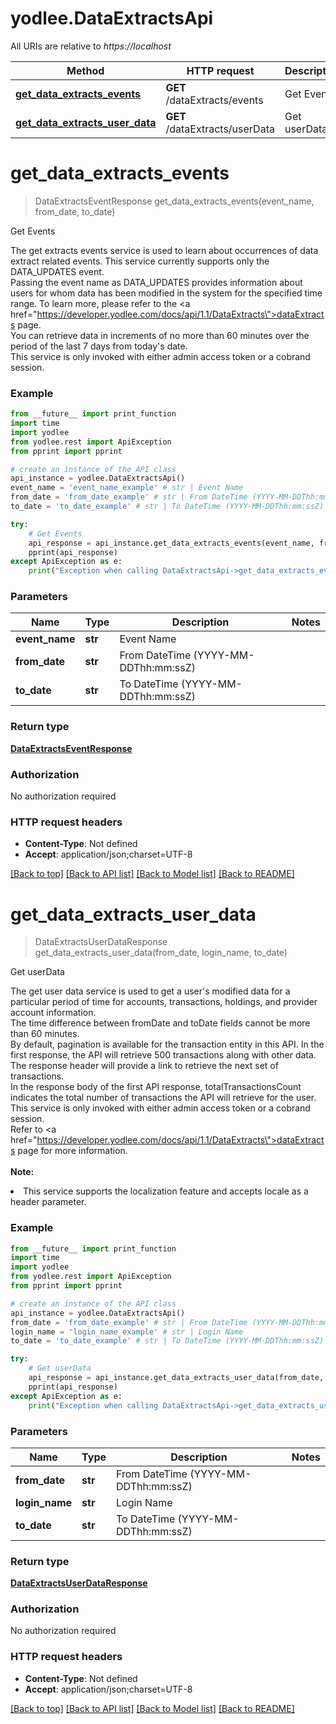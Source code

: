 # yodlee.DataExtractsApi

All URIs are relative to *https://localhost*

Method | HTTP request | Description
------------- | ------------- | -------------
[**get_data_extracts_events**](DataExtractsApi.md#get_data_extracts_events) | **GET** /dataExtracts/events | Get Events
[**get_data_extracts_user_data**](DataExtractsApi.md#get_data_extracts_user_data) | **GET** /dataExtracts/userData | Get userData


# **get_data_extracts_events**
> DataExtractsEventResponse get_data_extracts_events(event_name, from_date, to_date)

Get Events

The get extracts events service is used to learn about occurrences of data extract related events. This service currently supports only the DATA_UPDATES event.<br>Passing the event name as DATA_UPDATES provides information about users for whom data has been modified in the system for the specified time range. To learn more, please refer to the <a href=\"https://developer.yodlee.com/docs/api/1.1/DataExtracts\">dataExtracts</a> page.<br>You can retrieve data in increments of no more than 60 minutes over the period of the last 7 days from today's date.<br>This service is only invoked with either admin access token or a cobrand session.<br>

### Example
```python
from __future__ import print_function
import time
import yodlee
from yodlee.rest import ApiException
from pprint import pprint

# create an instance of the API class
api_instance = yodlee.DataExtractsApi()
event_name = 'event_name_example' # str | Event Name
from_date = 'from_date_example' # str | From DateTime (YYYY-MM-DDThh:mm:ssZ)
to_date = 'to_date_example' # str | To DateTime (YYYY-MM-DDThh:mm:ssZ)

try:
    # Get Events
    api_response = api_instance.get_data_extracts_events(event_name, from_date, to_date)
    pprint(api_response)
except ApiException as e:
    print("Exception when calling DataExtractsApi->get_data_extracts_events: %s\n" % e)
```

### Parameters

Name | Type | Description  | Notes
------------- | ------------- | ------------- | -------------
 **event_name** | **str**| Event Name | 
 **from_date** | **str**| From DateTime (YYYY-MM-DDThh:mm:ssZ) | 
 **to_date** | **str**| To DateTime (YYYY-MM-DDThh:mm:ssZ) | 

### Return type

[**DataExtractsEventResponse**](DataExtractsEventResponse.md)

### Authorization

No authorization required

### HTTP request headers

 - **Content-Type**: Not defined
 - **Accept**: application/json;charset=UTF-8

[[Back to top]](#) [[Back to API list]](../README.md#documentation-for-api-endpoints) [[Back to Model list]](../README.md#documentation-for-models) [[Back to README]](../README.md)

# **get_data_extracts_user_data**
> DataExtractsUserDataResponse get_data_extracts_user_data(from_date, login_name, to_date)

Get userData

The get user data service is used to get a user's modified data for a particular period of time for accounts, transactions, holdings, and provider account information.<br>The time difference between fromDate and toDate fields cannot be more than 60 minutes.<br>By default, pagination is available for the transaction entity in this API. In the first response, the API will retrieve 500 transactions along with other data. The response header will provide a link to retrieve the next set of transactions.<br>In the response body of the first API response, totalTransactionsCount indicates the total number of transactions the API will retrieve for the user.<br>This service is only invoked with either admin access token or a cobrand session.<br/>Refer to <a href=\"https://developer.yodlee.com/docs/api/1.1/DataExtracts\">dataExtracts</a> page for more information.<br><br><b>Note:</b><li>This service supports the localization feature and accepts locale as a header parameter.</li>

### Example
```python
from __future__ import print_function
import time
import yodlee
from yodlee.rest import ApiException
from pprint import pprint

# create an instance of the API class
api_instance = yodlee.DataExtractsApi()
from_date = 'from_date_example' # str | From DateTime (YYYY-MM-DDThh:mm:ssZ)
login_name = 'login_name_example' # str | Login Name
to_date = 'to_date_example' # str | To DateTime (YYYY-MM-DDThh:mm:ssZ)

try:
    # Get userData
    api_response = api_instance.get_data_extracts_user_data(from_date, login_name, to_date)
    pprint(api_response)
except ApiException as e:
    print("Exception when calling DataExtractsApi->get_data_extracts_user_data: %s\n" % e)
```

### Parameters

Name | Type | Description  | Notes
------------- | ------------- | ------------- | -------------
 **from_date** | **str**| From DateTime (YYYY-MM-DDThh:mm:ssZ) | 
 **login_name** | **str**| Login Name | 
 **to_date** | **str**| To DateTime (YYYY-MM-DDThh:mm:ssZ) | 

### Return type

[**DataExtractsUserDataResponse**](DataExtractsUserDataResponse.md)

### Authorization

No authorization required

### HTTP request headers

 - **Content-Type**: Not defined
 - **Accept**: application/json;charset=UTF-8

[[Back to top]](#) [[Back to API list]](../README.md#documentation-for-api-endpoints) [[Back to Model list]](../README.md#documentation-for-models) [[Back to README]](../README.md)

